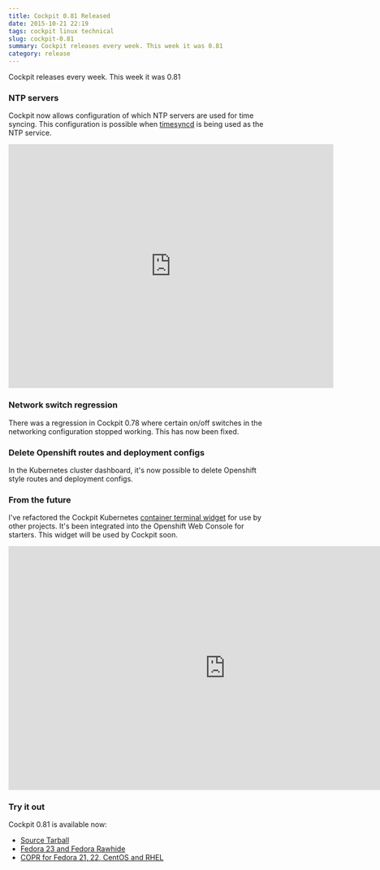 ```yaml
---
title: Cockpit 0.81 Released
date: 2015-10-21 22:19
tags: cockpit linux technical
slug: cockpit-0.81
summary: Cockpit releases every week. This week it was 0.81
category: release
---
```


Cockpit releases every week. This week it was 0.81


### NTP servers

Cockpit now allows configuration of which NTP servers are used for time syncing.  This configuration is possible when [timesyncd](http://www.freedesktop.org/software/systemd/man/systemd-timesyncd.service.html) is being used as the NTP service.

<iframe width="640" height="480" src="https://www.youtube.com/embed/Rmzt1L4ANgo?rel=0" frameborder="0" allowfullscreen></iframe>

### Network switch regression

There was a regression in Cockpit 0.78 where certain on/off switches in the networking configuration stopped working. This has now been fixed.


### Delete Openshift routes and deployment configs

In the Kubernetes cluster dashboard, it's now possible to delete Openshift style routes and deployment configs.

### From the future

I've refactored the Cockpit Kubernetes [container terminal widget](https://github.com/kubernetes-ui/container-terminal/) for use by other projects. It's been integrated into the Openshift Web Console for starters. This widget will be used by Cockpit soon.

<iframe width="853" height="480" src="https://www.youtube.com/embed/SMxVQBD3Kho?rel=0" frameborder="0" allowfullscreen></iframe>

### Try it out

Cockpit 0.81 is available now:

 * [Source Tarball](https://github.com/cockpit-project/cockpit/releases/tag/0.81)
 * [Fedora 23 and Fedora Rawhide](https://bodhi.fedoraproject.org/updates/FEDORA-2015-c3b74dffee)
 * [COPR for Fedora 21, 22, CentOS and RHEL](https://copr.fedoraproject.org/coprs/sgallagh/cockpit-preview/)

